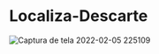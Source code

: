 # Localiza-Descarte

![Captura de tela 2022-02-05 225109](https://user-images.githubusercontent.com/91083215/152665033-515e5a58-bac7-45bd-ae29-54cb57900700.png)
